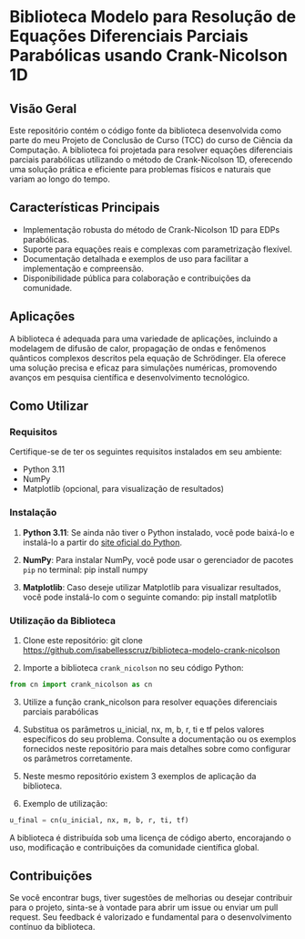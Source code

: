 # Biblioteca Modelo para Resolução de Equações Diferenciais Parciais Parabólicas usando Crank-Nicolson 1D

## Visão Geral

Este repositório contém o código fonte da biblioteca desenvolvida como parte do meu Projeto de Conclusão de Curso (TCC) do curso de Ciência da Computação. A biblioteca foi projetada para resolver equações diferenciais parciais parabólicas utilizando o método de Crank-Nicolson 1D, oferecendo uma solução prática e eficiente para problemas físicos e naturais que variam ao longo do tempo.

## Características Principais

- Implementação robusta do método de Crank-Nicolson 1D para EDPs parabólicas.
- Suporte para equações reais e complexas com parametrização flexível.
- Documentação detalhada e exemplos de uso para facilitar a implementação e compreensão.
- Disponibilidade pública para colaboração e contribuições da comunidade.

## Aplicações

A biblioteca é adequada para uma variedade de aplicações, incluindo a modelagem de difusão de calor, propagação de ondas e fenômenos quânticos complexos descritos pela equação de Schrödinger. Ela oferece uma solução precisa e eficaz para simulações numéricas, promovendo avanços em pesquisa científica e desenvolvimento tecnológico.

## Como Utilizar

### Requisitos

Certifique-se de ter os seguintes requisitos instalados em seu ambiente:

- Python 3.11
- NumPy
- Matplotlib (opcional, para visualização de resultados)

### Instalação

1. **Python 3.11**: Se ainda não tiver o Python instalado, você pode baixá-lo e instalá-lo a partir do [site oficial do Python](https://www.python.org/).

2. **NumPy**: Para instalar NumPy, você pode usar o gerenciador de pacotes `pip` no terminal: pip install numpy

3. **Matplotlib**: Caso deseje utilizar Matplotlib para visualizar resultados, você pode instalá-lo com o seguinte comando: pip install matplotlib


### Utilização da Biblioteca

1. Clone este repositório: git clone https://github.com/isabellesscruz/biblioteca-modelo-crank-nicolson


2. Importe a biblioteca `crank_nicolson` no seu código Python:

```python
from cn import crank_nicolson as cn
```

3. Utilize a função crank_nicolson para resolver equações diferenciais parciais parabólicas

4. Substitua os parâmetros u_inicial, nx, m, b, r, ti e tf pelos valores específicos do seu problema. Consulte a documentação ou os exemplos fornecidos neste repositório para mais detalhes sobre como configurar os parâmetros corretamente.

5. Neste mesmo repositório existem 3 exemplos de aplicação da biblioteca.

6. Exemplo de utilização:
```python
u_final = cn(u_inicial, nx, m, b, r, ti, tf)
```

A biblioteca é distribuída sob uma licença de código aberto, encorajando o uso, modificação e contribuições da comunidade científica global.

## Contribuições

Se você encontrar bugs, tiver sugestões de melhorias ou desejar contribuir para o projeto, sinta-se à vontade para abrir um issue ou enviar um pull request. Seu feedback é valorizado e fundamental para o desenvolvimento contínuo da biblioteca.
